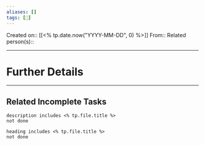 ```yaml
---
aliases: []
tags: [👤]
---
```

Created on::  [[<% tp.date.now("YYYY-MM-DD", 0) %>]]
From::
Related person(s)::

---

# Further Details



---

## Related Incomplete Tasks

```tasks
description includes <% tp.file.title %>
not done
```
```tasks
heading includes <% tp.file.title %>
not done
```

